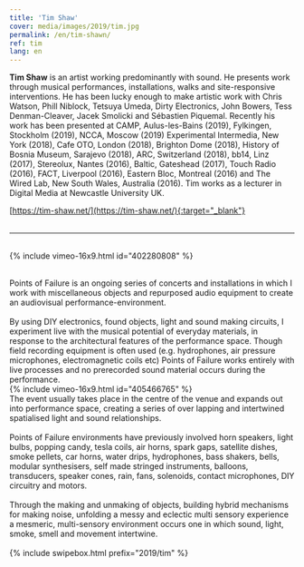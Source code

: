 ```yaml
---
title: 'Tim Shaw'
cover: media/images/2019/tim.jpg
permalink: /en/tim-shawn/
ref: tim
lang: en
---
```

  
**Tim Shaw** is an artist working predominantly with sound. He presents work through musical performances, installations, walks and site-responsive interventions. He has been lucky enough to make artistic work with Chris Watson, Phill Niblock, Tetsuya Umeda, Dirty Electronics, John Bowers, Tess Denman-Cleaver, Jacek Smolicki and Sébastien Piquemal. Recently his work has been presented at CAMP, Aulus-les-Bains (2019), Fylkingen, Stockholm (2019), NCCA, Moscow (2019) Experimental Intermedia, New York (2018), Cafe OTO, London (2018), Brighton Dome (2018), History of Bosnia Museum, Sarajevo (2018), ARC, Switzerland (2018), bb14, Linz (2017), Stereolux, Nantes
(2016), Baltic, Gateshead (2017), Touch Radio (2016), FACT, Liverpool (2016), Eastern Bloc, Montreal (2016) and The Wired Lab, New South Wales, Australia (2016). Tim works as a lecturer in Digital Media at Newcastle University UK.

  
[https://tim-shaw.net/](https://tim-shaw.net/){:target="_blank"}
<br><br>

---

<br>
{% include vimeo-16x9.html id="402280808" %}
<br><br>

Points of Failure is an ongoing series of concerts and installations in which I work with miscellaneous objects and repurposed audio equipment to create an audiovisual performance-environment.
<br><br>
By using DIY electronics, found objects, light and sound making circuits, I experiment live with the musical potential of everyday materials, in response to the architectural features of the performance space. Though field recording equipment is often used (e.g. hydrophones, air pressure microphones, electromagnetic coils etc) Points of Failure works entirely with live processes and no prerecorded sound material occurs during the performance.
<br>
{% include vimeo-16x9.html id="405466765" %}
<br>
The event usually takes place in the centre of the venue and expands out into performance space, creating a series of over lapping and intertwined spatialised light and sound relationships.
<br><br>
Points of Failure environments have previously involved horn speakers, light bulbs, popping candy, tesla coils, air horns, spark gaps, satellite dishes, smoke pellets, car horns, water drips, hydrophones, bass shakers, bells, modular synthesisers, self made stringed instruments, balloons, transducers, speaker cones, rain, fans, solenoids, contact microphones, DIY circuitry and motors.
<br><br>
Through the making and unmaking of objects, building hybrid mechanisms for making noise, unfolding a messy and eclectic multi sensory experience a mesmeric, multi-sensory environment occurs one in which sound, light, smoke, smell and movement intertwine.
<br><br>
{% include swipebox.html prefix="2019/tim" %}

